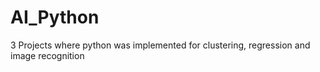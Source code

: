 # AI_Python
 3 Projects where python was implemented for clustering, regression and image recognition
